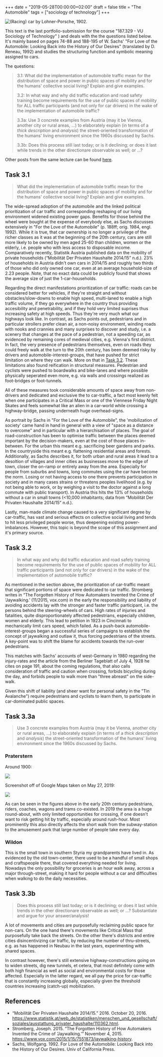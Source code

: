 +++
date = "2019-05-28T00:00:00+02:00"
draft = false
title = "The Automobile"
tags = ["sociology of technology"]
+++

![(Racing) car by Lohner-Porsche, 1902.](/media/sociology_of_technology/Lohner_Porsche.jpg)

This text is the last portfolio-submission for the course "187.329 - VU Sociology of Technology" ) and deals with the the questions listed below. It's mainly based on pages 74-88 and 188-195 of
W. Sachs' "For Love of the Automobile: Looking Back into the History of Our Desires" (translated by D. Reneau, 1992) and studies the structuring function and symbolic meaning assigned to cars.

The questions:

> 3.1: What did the implementation of automobile traffic mean for the distribution of space and power in public spaces of mobility and for the humans' collective social living? Explain and give examples.
>
> 3.2: In what way and why did traffic education and road safety training become requirements for the use of public spaces of mobility for ALL traffic participants (and not only for car drivers) in the wake of the implementation of automobile traffic?
>
> 3.3a: Use 3 concrete examples from Austria (may it be Vienna, another city or rural areas, ...) to elaborately explain (in terms of a _thick description_ and _analysis_) the street-oriented transformation of the humans' living environment since the 1960s discussed by Sachs.
>
> 3.3b: Does this process still last today; or is it declining; or does it last while trends in the other directionare observable as well; or ...?

Other posts from the same lecture can be found [here](./tags/sociology-of-technology/).

<!--more-->

## Task 3.1

> What did the implementation of automobile traffic mean for the distribution of space and power in public spaces of mobility and for the humans' collective social living? Explain and give examples.

The wide-spread adoption of the automobile and the linked political prioritization of car traffic and corresponding reshaping of our living environment widened existing power gaps. Benefits for those behind the wheel were bought at the expense of everybody else, as Sachs discusses extensively in "For the Love of the Automobile" (p. 188ff; orig. 1984, engl. 1992). While it is true, that car ownership is no longer a privilege of the richer classes as it was at the beginning of the 20th century, cars are still more likely to be owned by men aged 25-60 than children, women or the elderly, i.e. people who with less access to disposable income. Comparatively recently, Statistik Austria published data on the mobility of private households (“Mobilität Der Privaten Haushalte 2014/15” n.d.). 23% of households in Austria didn't own cars in 2014/15 and roughly two thirds of those who did only owned one car, even at an average household-size of 2.23 people. Note, that no exact data could be publicly found that shows the average size of just the 1-car-households.

Regarding the direct manifestations prioritization of car traffic: roads can be considered better for vehicles, if they're straight and without obstacles/slow-downs to enable high speed, multi-laned to enable a high traffic volume, if they go everywhere in the country thus providing accesibility and penetrability, and if they hold very limited suprises thus increasing safety at high speeds. Thus they're very much what our highways look like. In contrast, as Sachs points out, pedestrians and in particular strollers prefer clean air, a non-noisy environment, winding roads with nooks and crannies and many surprises to discover and study, i.e. a scenery that changes at the pace of a pedestrian, not a speeding car, as evidenced by remaining cores of medieval cities, e.g. Vienna's first district. In fact, the very presence of pedestrians themselves, even on roads they could freely walk at the turn to the 20th century, has been deemed risky by drivers and automobile-interest-groups, that have pushed for strict limitation on where they can walk. More on that in [Task 3.2](./task-3.2). These limitations also found reification in structural measures. Pedestrian and cyclists were pushed to boardwalks and bike-lanes and where possible physically seperated even more, e.g. via walls and crossings realized as foot-bridges or foot-tunnels.

All of these measures took considerable amounts of space away from non-drivers and dedicated and exclusive the to car-traffic, a fact most keenly felt when one participates in a Critical Mass or one of the Viennese Friday Night Skates and feels somewhat like an alien in a car-world while crossing a highway-bridge, passing underneath huge overhead-signs.

As portrait by Sachs in "For the Love of the Automobile", the 'mobilization of society' came hand in hand in general with a view of "space as a distance to overcome" and in particular with a hierarchisation of places. The goal of road-construction has been to optimise traffic between the places deemed important by the decision-makers, even at the cost of those places in-between. For the urban this meant e.g. sacrificing beer gardens and parks. In the countryside this meant e.g. flattening residential areas and forests. Additionally, as Sachs describes it, for both urban and rural areas it lead to a desoltion of villages and inner cities as businesses move to the edge of town, closer the on-ramp or entirely away from the area. Especially for people from suburbs and towns, long commutes using the car have become the norm. Losing or not having access to one there prevents participation in society and in many cases strains or threatens peoples livelihood (e.g. by not being able to work, or by weighing a visit to the doctor against a long commute with public transport). In Austria this hits the 13% of households without a car in small towns (<10,000 inhabitants; data from “Mobilität Der Privaten Haushalte 2014/15” n.d.).

Lastly, man-made climate change caused to a very significant degree by car-traffic, has vast and serious effects on collective social living and tends to hit less privileged people worse, thus deepening existing power-imbalances. However, this topic is beyond the scope of this assignment and it's primary source.

## Task 3.2

> In what way and why did traffic education and road safety training become requirements for the use of public spaces of mobility for ALL traffic participants (and not only for car drivers) in the wake of the implementation of automobile traffic?

As mentioned in the section above, the prioritization of car-traffic meant that significant portions of space were dedicated to car traffic. Stromberg writes in “The Forgotten History of How Automakers Invented the Crime of ‘Jaywalking.’ (11/2015, vox.com) in the early the responsibility and liability of avoiding accidents lay with the stronger and faster traffic participant, i.e. the persons behind the steering-wheels of cars. High rates of injuries and fatalities, quite disproportionately affected pedestrians, especially children, women and elderly. This lead to petition in 1923 in Cincinnati to mechanically limit cars speed, which failed. As a push-back automobile-interest-groups began a successful series of campaigns to establish the concept of jaywalking and outlaw it, thus forcing pedestrians of the streets. A key-point was to shift the blame for accidents towards the run-over pedestrians.

This matches with Sachs' accounts of west-Germany in 1980 regarding the injury-rates and the article from the Berliner Tageblatt of July 4, 1928 he cites on page 191, about the coming regulations, that also calls consideration of traffic and caution when crossing, forbids bicycling during the day, and forbids people to walk more than "three abreast" on the side-walk.

Given this shift of liability (and sheer want for personal safety in the "Tin Avalanche") require pedestrians and cyclists to learn them, to participate in car-dominated public spaces.

## Task 3.3a

> Use 3 concrete examples from Austria (may it be Vienna, another city or rural areas, ...) to elaborately explain (in terms of a _thick description_ and _analysis_) the street-oriented transformation of the humans' living environment since the 1960s discussed by Sachs.

### Praterstern

Around 1900:

![](/media/sociology_of_technology/Praterstern_1900.jpg)

Screenshot off of Google Maps taken on May 27, 2019:

![](/media/sociology_of_technology/praterstern_2019.jpg)

As can be seen in the figures above in the early 20th century pedestrians, riders, coaches, wagons and trams co-existed. In 2019 the area is a huge round-about, with only limited opportunities for crossing, if one doesn't want to risk getting hit by traffic, especially around rush-hour. Most prominently this also directly affects the short walk from the subway-station to the amusement park that large number of people take every day.

### Wildon

This is the small town in southern Styria my grandparents have lived in. As evidenced by the old town-center, there used to be a handful of small shops and craftspeople there, that covered everything needed for living. Nowadays the only possibility for groceries is an hour walk away, across a major through-street, making it hard for people without a car and difficulties when walking to do the daily necessities.

<!--
Praterstern
Mahü; reclaimed now
TODO compare pics then and now
wbhf: https://commons.wikimedia.org/wiki/File:Westbahnhofarea.jpg
franz-josefs-kai: https://commons.wikimedia.org/wiki/File:Franz-Josefs-Kai_Wien_1900.jpg
opernhaus: https://de.wikipedia.org/wiki/Datei:Wien_Opernhaus_um_1900.jpg
-->

## Task 3.3b

> Does this process still last today; or is it declining; or does it last while trends in the other directionare observable as well; or ...?
> Substantiate and argue for your answer/analysis!

A lot of movements and cities are purposefully reclaiming public space for non-cars. On the one hand there's movements like Critical Mass that purposefully take back the streets. On the other there's districts and entire cities disincentivizing car traffic, by reducing the number of thru-streets, e.g. as has happened in Neubau in the last years, experimenting with shared spaces.

In contrast however, there's still extensive highway-constructions going on to widen streets, dig new tunnels, et cetera, that most definitely come with both high financial as well as social and environmental costs for those affected. Especially in the latter regard, we all pay the price for car-traffic that is constantly increasing globally, especially given the threshold countries increasing (catch-up) mobilization.

## References

- “Mobilität Der Privaten Haushalte 2014/15.” 2016. October 20, 2016. https://www.statistik.at/web_de/statistiken/menschen_und_gesellschaft/soziales/ausstattung_privater_haushalte/110362.html.
- Stromberg, Joseph. 2015. “The Forgotten History of How Automakers Invented the Crime of ‘Jaywalking.’” November 4, 2015. https://www.vox.com/2015/1/15/7551873/jaywalking-history.
- Sachs, Wolfgang. 1992. For Love of the Automobile: Looking Back into the History of Our Desires. Univ of California Press.
